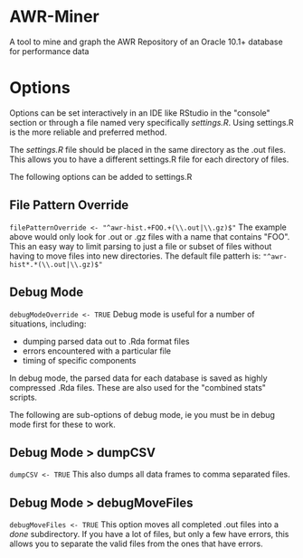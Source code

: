 AWR-Miner
=========

A tool to mine and graph the AWR Repository of an Oracle 10.1+ database for performance data 

# Options
Options can be set interactively in an IDE like RStudio in the "console" section or through a file named very specifically *settings.R*. Using settings.R is the more reliable and preferred method. 

The *settings.R* file should be placed in the same directory as the .out files. This allows you to have a different settings.R file for each directory of files.

The following options can be added to settings.R

## File Pattern Override
`filePatternOverride <- "^awr-hist.+FOO.+(\\.out|\\.gz)$"`
The example above would only look for .out or .gz files with a name that contains "FOO". This an easy way to limit parsing to just a file or subset of files without having to move files into new directories. The default file patterh is:
`"^awr-hist*.*(\\.out|\\.gz)$"`


## Debug Mode
`debugModeOverride <- TRUE`
Debug mode is useful for a number of situations, including:
- dumping parsed data out to .Rda format files
- errors encountered with a particular file
- timing of specific components

In debug mode, the parsed data for each database is saved as highly compressed .Rda files. These are also used for the "combined stats" scripts.

The following are sub-options of debug mode, ie you must be in debug mode first for these to work.
## Debug Mode > dumpCSV
`dumpCSV <- TRUE`
This also dumps all data frames to comma separated files.

## Debug Mode > debugMoveFiles
`debugMoveFiles <- TRUE`
This option moves all completed .out files into a *done* subdirectory. If you have a lot of files, but only a few have errors, this allows you to separate the valid files from the ones that have errors. 

